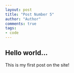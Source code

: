 ```yaml
--- 
layout: post
title: "Post Number 5"
author: "Author"
comments: true
tags:
- code
---
```


## Hello world...

This is my first post on the site!